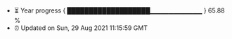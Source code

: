 - ⏳ Year progress { ███████████████████▁▁▁▁▁▁▁▁▁▁▁ } 65.88 %
- ⏰ Updated on Sun, 29 Aug 2021 11:15:59 GMT

